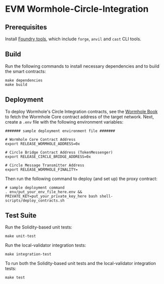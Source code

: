 # EVM Wormhole-Circle-Integration

## Prerequisites

Install [Foundry tools](https://book.getfoundry.sh/getting-started/installation), which include `forge`, `anvil` and `cast` CLI tools.

## Build

Run the following commands to install necessary dependencies and to build the smart contracts:

```
make dependencies
make build
```

## Deployment

To deploy Wormhole's Circle Integration contracts, see the [Wormhole Book](https://book.wormhole.com/reference/contracts.html) to fetch the Wormhole Core contract address of the target network. Next, create a `.env` file with the following environment variables:

```
####### sample deployment environment file #######

# Wormhole Core Contract Address
export RELEASE_WORMHOLE_ADDRESS=0x

# Circle Bridge Contract Address (TokenMessenger)
export RELEASE_CIRCLE_BRIDGE_ADDRESS=0x

# Circle Message Transmitter Address
export RELEASE_WORMHOLE_FINALITY=
```

Then run the following command to deploy (and set up) the proxy contract:

```
# sample deployment command
. env/put_your_env_file_here.env && PRIVATE_KEY=put_your_private_key_here bash shell-scripts/deploy_contracts.sh
```

## Test Suite

Run the Solidity-based unit tests:

```
make unit-test
```

Run the local-validator integration tests:

```
make integration-test
```

To run both the Solidity-based unit tests and the local-validator integration tests:

```
make test
```
